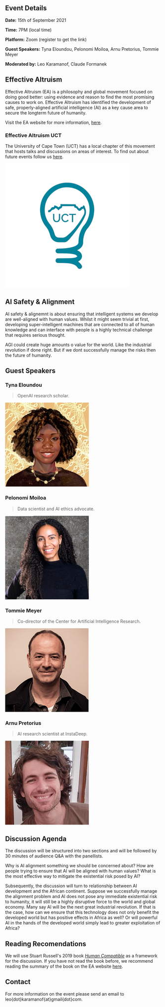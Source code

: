 ## Event Details
**Date:** 15th of September 2021

**Time:** 7PM (local time)

**Platform:** Zoom (register to get the link)

**Guest Speakers:** Tyna Eloundou, Pelonomi Moiloa, Arnu Pretorius, Tommie Meyer

**Moderated by:** Leo Karamanof, Claude Formanek

## Effective Altruism

Effective Altruism (EA) is a philosophy and global movement focused on doing good better: using evidence and reason to find the most promising causes to work on. Effective Altruism has identified the development of safe, properly-aligned artificial intelligence (AI) as a key cause area to secure the longterm future of humanity. 

Visit the EA website for more information, [here](https://www.effectivealtruism.org/).

### Effective Altruism UCT
The University of Cape Town (UCT) has a local chapter of this movement that hosts talks and discussions on areas of interest. To find out about future events follow us [here](https://www.instagram.com/ea_uct/?hl=en).

![EA UCT Logo](./images/ea_uct_logo.png)

## AI Safety & Alignment
AI safety & alignemnt is about ensuring that intelligent systems we develop are well-aligned with human values. Whilst it might seem trivial at first, developing super-intelligent machines that are connected to all of human knowledge and can interface with people is a highly technical challenge that requires serious thought. 

AGI could create huge amounts o value for the world. Like the industrial revolution if done right. But if we dont successfully manage the risks then the future of humanity.

## Guest Speakers
### Tyna Eloundou
> OpenAI research scholar.

![Tyna](./images/tyna.jpg)
### Pelonomi Moiloa
> Data scientist and AI ethics advocate.

![Pelonomi](./images/pelonomi.png)
### Tommie Meyer
> Co-director of the Center for Artificial Intelligence Research.

![Tommie](./images/tommie.jpg)
### Arnu Pretorius
> AI research scientist at InstaDeep.

![Arnu](./images/arnu.jpeg)

## Discussion Agenda
The discussion will be structured into two sections and will be followed by 30 minutes of audience Q&A with the panellists.

Why is AI alignment something we should be concerned about? How are people trying to ensure that AI will be aligned with human values? What is the most effective way to mitigate the existential risk posed by AI?

Subsequently, the discussion will turn to relationship between AI development and the African continent. Suppose we successfully manage the alignment problem and AI does not pose any immediate existential risk to humanity, it will still be a highly disruptive force to the world and global economy. Many say AI will be the next great industrial revolution. If that is the case, how can we ensure that this technology does not only benefit the developed world but has positive effects in Africa as well? Or will powerful AI in the hands of the developed world simply lead to greater exploitation of Africa?

## Reading Recomendations
We will use Stuart Russell's 2019 book [*Human Compatible*](https://www.goodreads.com/en/book/show/44767248-human-compatible) as a framework for the discussion. If you have not read the book before, we recommend reading the summary of the book on the EA website [here](https://forum.effectivealtruism.org/posts/tsHfFdAGehzoH6BZR/summary-of-stuart-russell-s-new-book-human-compatible). 

## Contact
For more information on the event please send an email to leo{dot}karamanof{at}gmail{dot}com.
